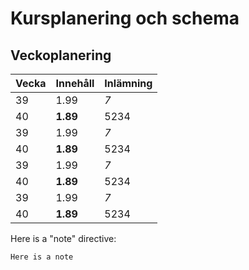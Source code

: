 # Kursplanering och schema

## Veckoplanering
| Vecka        | Innehåll  | Inlämning  |
|--------------|-----------|------------|
| 39 | 1.99      | *7*        |
| 40  | **1.89**  | 5234       |
| 39 | 1.99      | *7*        |
| 40  | **1.89**  | 5234       |
| 39 | 1.99      | *7*        |
| 40  | **1.89**  | 5234       |
| 39 | 1.99      | *7*        |
| 40  | **1.89**  | 5234       |


Here is a "note" directive:

```{note}
Here is a note
```